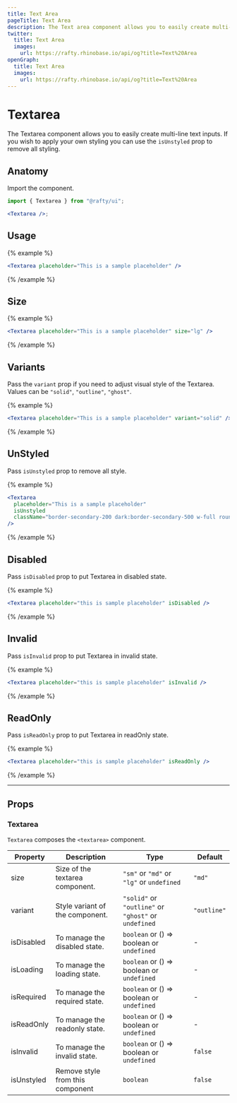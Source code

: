 ```yaml
---
title: Text Area
pageTitle: Text Area
description: The Text area component allows you to easily create multi-line text inputs.
twitter:
  title: Text Area
  images:
    url: https://rafty.rhinobase.io/api/og?title=Text%20Area
openGraph:
  title: Text Area
  images:
    url: https://rafty.rhinobase.io/api/og?title=Text%20Area
---
```


# Textarea

The Textarea component allows you to easily create multi-line text inputs. If you wish to apply your own styling you can use the `isUnstyled` prop to remove all styling.

## Anatomy

Import the component.

```jsx
import { Textarea } from "@rafty/ui";

<Textarea />;
```

## Usage

{% example %}

```jsx
<Textarea placeholder="This is a sample placeholder" />
```

{% /example %}

## Size

{% example %}

```jsx
<Textarea placeholder="This is a sample placeholder" size="lg" />
```

{% /example %}

## Variants

Pass the `variant` prop if you need to adjust visual style of the Textarea. Values can be `"solid"`, `"outline"`, `"ghost"`.

{% example %}

```jsx
<Textarea placeholder="This is a sample placeholder" variant="solid" />
```

{% /example %}

## UnStyled

Pass `isUnstyled` prop to remove all style.

{% example %}

```jsx
<Textarea
  placeholder="This is a sample placeholder"
  isUnstyled
  className="border-secondary-200 dark:border-secondary-500 w-full rounded-md border bg-transparent p-2 outline-none ring-offset-0 hover:border-green-300 focus:ring-1 focus:ring-sky-300"
/>
```

{% /example %}

## Disabled

Pass `isDisabled` prop to put Textarea in disabled state.

{% example %}

```jsx
<Textarea placeholder="this is sample placeholder" isDisabled />
```

{% /example %}

## Invalid

Pass `isInvalid` prop to put Textarea in invalid state.

{% example %}

```jsx
<Textarea placeholder="this is sample placeholder" isInvalid />
```

{% /example %}

## ReadOnly

Pass `isReadOnly` prop to put Textarea in readOnly state.

{% example %}

```jsx
<Textarea placeholder="this is sample placeholder" isReadOnly />
```

{% /example %}

---

## Props

### Textarea

`Textarea` composes the `<textarea>` component.

| Property   | Description                      | Type                                                   | Default     |
| ---------- | -------------------------------- | ------------------------------------------------------ | ----------- |
| size       | Size of the textarea component.  | `"sm"` or `"md"` or `"lg"` or `undefined`              | `"md"`      |
| variant    | Style variant of the component.  | `"solid"` or `"outline"` or `"ghost"` or `undefined`   | `"outline"` |
| isDisabled | To manage the disabled state.    | `boolean` or <Info>() => boolean</Info> or `undefined` | -           |
| isLoading  | To manage the loading state.     | `boolean` or <Info>() => boolean</Info> or `undefined` | -           |
| isRequired | To manage the required state.    | `boolean` or <Info>() => boolean</Info> or `undefined` | -           |
| isReadOnly | To manage the readonly state.    | `boolean` or <Info>() => boolean</Info> or `undefined` | -           |
| isInvalid  | To manage the invalid state.     | `boolean` or <Info>() => boolean</Info> or `undefined` | `false`     |
| isUnstyled | Remove style from this component | `boolean`                                              | `false`     |
